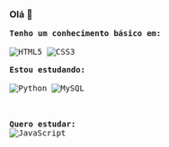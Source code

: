 ### Olá 👋
 <div style="display: block">
  <kbd align="center">
    <b>Tenho um conhecimento básico em:</b>
        <br />
        <br />
        <img align="center" alt="HTML5" src="https://img.shields.io/badge/HTML5-E34F26?style=for-the-badge&logo=html5&logoColor=white"/>
        <img align="center" alt="CSS3" src="https://img.shields.io/badge/CSS3-1572B6?style=for-the-badge&logo=css3&logoColor=white"/>
        <br />
        <br />
        <kbd align="center">
            <b>Estou estudando:</b>
            <br />
            <br />
            <img align="center" alt="Python" src="https://img.shields.io/badge/Python-14354C?style=for-the-badge&logo=python&logoColor=white"/>
            <img align="center" alt="MySQL" src="https://img.shields.io/badge/MySQL-00000F?style=for-the-badge&logo=mysql&logoColor=white"/>
         <br />
         <br />
        </kbd>
        <br />
   <br />
        <kbd align="center">
            <b>Quero estudar:</b>
            <br />
            <img align="center" alt="JavaScript" src="https://img.shields.io/badge/JavaScript-323330?style=for-the-badge&logo=javascript&logoColor=F7DF1E"/>
         <br />
         <br />
        </kbd>
    </kbd>
</div>
<!--
**GuilhermeCostaLima/GuilhermeCostaLima** is a ✨ _special_ ✨ repository because its `README.md` (this file) appears on your GitHub profile.

Here are some ideas to get you started:

- 🔭 I’m currently working on ...
- 🌱 I’m currently learning ...
- 👯 I’m looking to collaborate on ...
- 🤔 I’m looking for help with ...
- 💬 Ask me about ...
- 📫 How to reach me: ...
- 😄 Pronouns: ...
- ⚡ Fun fact: ...
-->
